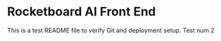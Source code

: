 # Rocketboard AI Front End

This is a test README file to verify Git and deployment setup.
Test num 2